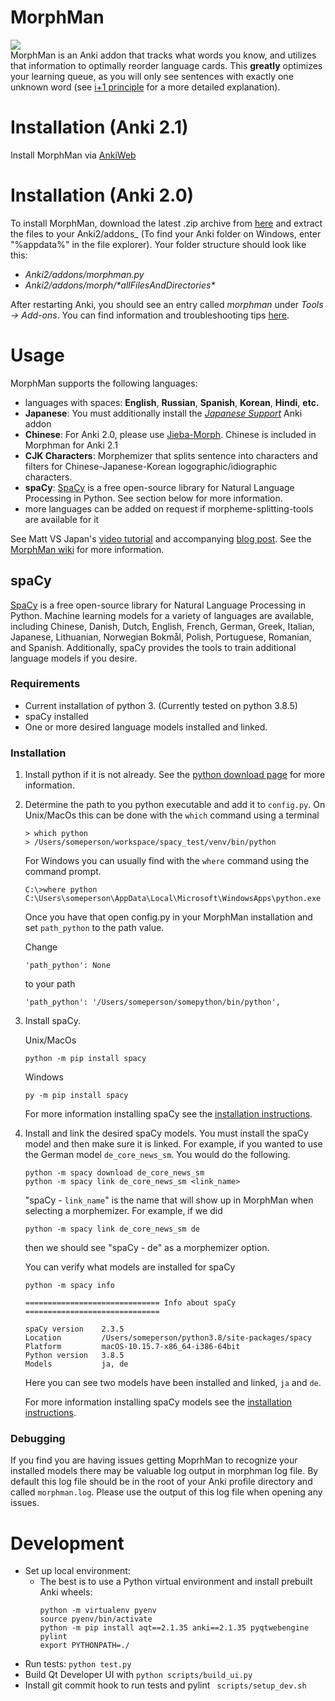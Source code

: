 # MorphMan

<a title="Rate on AnkiWeb" href="https://ankiweb.net/shared/info/900801631"><img src="https://glutanimate.com/logos/ankiweb-rate.svg"></a>
<br>
MorphMan is an Anki addon that tracks what words you know, and utilizes that information to optimally reorder language cards. This
**greatly** optimizes your learning queue, as you will only see sentences with exactly one unknown word (see
[i+1 principle](https://massimmersionapproach.com/table-of-contents/anki/morphman/#glossary) for a more detailed explanation).

# Installation (Anki 2.1)

Install MorphMan via [AnkiWeb](https://ankiweb.net/shared/info/900801631)

# Installation (Anki 2.0)

To install MorphMan, download the latest .zip archive from [here](https://github.com/kaegi/MorphMan/releases)
and extract the files to your Anki2/addons\_ (To find your Anki folder on Windows, enter "%appdata%" in the file explorer).
Your folder structure should look like this:

- _Anki2/addons/morphman.py_
- _Anki2/addons/morph/\*allFilesAndDirectories\*_

After restarting Anki, you should see an entry called _morphman_ under _Tools -> Add-ons_.
You can find information and troubleshooting tips [here](https://github.com/kaegi/MorphMan/wiki/Installation).

# Usage

MorphMan supports the following languages:

- languages with spaces: **English**, **Russian**, **Spanish**, **Korean**, **Hindi**, **etc.**
- **Japanese**: You must additionally install the _[Japanese Support](https://ankiweb.net/shared/info/3918629684)_ Anki addon
- **Chinese**: For Anki 2.0, please use [Jieba-Morph](https://github.com/NinKenDo64/Jieba-Morph). Chinese is included in Morphman for Anki 2.1
- **CJK Characters**: Morphemizer that splits sentence into characters and filters for Chinese-Japanese-Korean logographic/idiographic characters.
- **spaCy**: [SpaCy](https://spacy.io/) is a free open-source library for Natural Language Processing in Python. See section below for more information. 
- more languages can be added on request if morpheme-splitting-tools are available for it

See Matt VS Japan's [video tutorial](https://www.youtube.com/watch?v=dVReg8_XnyA)
and accompanying [blog post](https://massimmersionapproach.com/table-of-contents/anki/morphman).
See the [MorphMan wiki](https://github.com/kaegi/MorphMan/wiki) for more information.

## spaCy
[SpaCy](https://spacy.io/) is a free open-source library for Natural Language Processing in Python.
Machine learning models for a variety of languages are available, including Chinese, Danish, Dutch,
English, French, German, Greek, Italian, Japanese, Lithuanian, Norwegian Bokmål, Polish,
Portuguese, Romanian, and Spanish. Additionally, spaCy provides the tools to train additional
language models if you desire.

### Requirements
* Current installation of python 3. (Currently tested on python 3.8.5)
* spaCy installed
* One or more desired language models installed and linked.

### Installation

1. Install python if it is not already. See the 
[python download page](https://www.python.org/downloads/) for more information.

2. Determine the path to you python executable and add it to `config.py`.
    On Unix/MacOs this can be done with the `which` command using a terminal
    ```
    > which python
    > /Users/someperson/workspace/spacy_test/venv/bin/python
    ```

    For Windows you can usually find with the `where` command using the command prompt. 
    ```
    C:\>where python
    C:\Users\someperson\AppData\Local\Microsoft\WindowsApps\python.exe
    ```
   
   Once you have that open config.py in your MorphMan installation and set 
   `path_python` to the path value.
   
   Change
   ```
   'path_python': None     
   ```
   to your path
   ```
   'path_python': '/Users/someperson/somepython/bin/python',
   ```

3. Install spaCy.

    Unix/MacOs
    ```
    python -m pip install spacy
    ```

    Windows
    ```
    py -m pip install spacy
    ```
   
   For more information installing spaCy see the 
   [installation instructions](https://spacy.io/usage).
   
4. Install and link the desired spaCy models.
   You must install the spaCy model and then make sure it is linked. For example, if you wanted 
   to use the German model `de_core_news_sm`. You would do the following.
   ```
   python -m spacy download de_core_news_sm
   python -m spacy link de_core_news_sm <link_name>
   ```
   
   "spaCy - `link_name`" is the name that will show up in MorphMan when selecting a morphemizer. 
   For example, if we did 
   ```
   python -m spacy link de_core_news_sm de
   ```
   
   then we should see "spaCy - de" as a morphemizer option.
   
    You can verify what models are installed for spaCy
    ```
    python -m spacy info
    
    ============================== Info about spaCy ==============================
    
    spaCy version    2.3.5
    Location         /Users/someperson/python3.8/site-packages/spacy
    Platform         macOS-10.15.7-x86_64-i386-64bit
    Python version   3.8.5
    Models           ja, de
    ```
   
   Here you can see two models have been installed and linked, `ja` and `de`.
   
   For more information installing spaCy models see the 
   [installation instructions](https://spacy.io/usage/models).

### Debugging
If you find you are having issues getting MoprhMan to recognize your installed models there may
be valuable log output in morphman log file. By default this log file should be in the root of your
Anki profile directory and called `morphman.log`. Please use the output of this log file when 
opening any issues.
 
# Development
- Set up local environment:
  - The best is to use a Python virtual environment and install prebuilt Anki wheels:
    ```
    python -m virtualenv pyenv
    source pyenv/bin/activate
    python -m pip install aqt==2.1.35 anki==2.1.35 pyqtwebengine pylint
    export PYTHONPATH=./
    ```
- Run tests: `python test.py`
- Build Qt Developer UI with `python scripts/build_ui.py`
- Install git commit hook to run tests and pylint
  ` scripts/setup_dev.sh`
